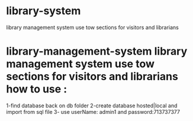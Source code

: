 # library-system
library management system use tow sections  for visitors and librarians 
# library-management-system library management system use tow sections for visitors and librarians how to use :
1-find database back on db folder 
2-create database hosted|local and import from sql file
3- use userName: admin1 and password:713737377
